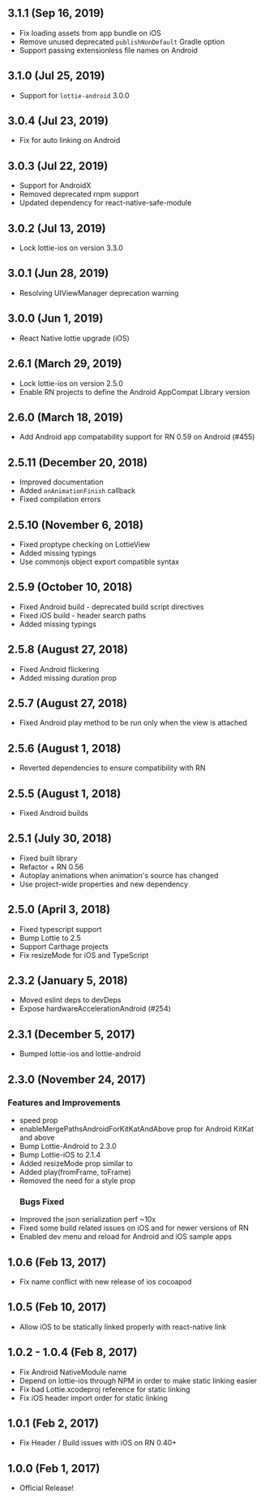 ## 3.1.1 (Sep 16, 2019)

* Fix loading assets from app bundle on iOS
* Remove unused deprecated `publishNonDefault` Gradle option
* Support passing extensionless file names on Android

## 3.1.0 (Jul 25, 2019)

* Support for `lottie-android` 3.0.0

## 3.0.4 (Jul 23, 2019)

* Fix for auto linking on Android

## 3.0.3 (Jul 22, 2019)

* Support for AndroidX
* Removed deprecated rnpm support
* Updated dependency for react-native-safe-module

## 3.0.2 (Jul 13, 2019)

* Lock lottie-ios on version 3.3.0

## 3.0.1 (Jun 28, 2019)

* Resolving UIViewManager deprecation warning

## 3.0.0 (Jun 1, 2019)

* React Native lottie upgrade (iOS)

## 2.6.1 (March 29, 2019)

* Lock lottie-ios on version 2.5.0
* Enable RN projects to define the Android AppCompat Library version

## 2.6.0 (March 18, 2019)

* Add Android app compatability support for RN 0.59 on Android (#455)

## 2.5.11 (December 20, 2018)

* Improved documentation
* Added `onAnimationFinish` callback
* Fixed compilation errors

## 2.5.10 (November 6, 2018)

* Fixed proptype checking on LottieView
* Added missing typings
* Use commonjs object export compatible syntax

## 2.5.9 (October 10, 2018)

* Fixed Android build - deprecated build script directives
* Fixed iOS build - header search paths
* Added missing typings

## 2.5.8 (August 27, 2018)

* Fixed Android flickering
* Added missing duration prop

## 2.5.7 (August 27, 2018)

* Fixed Android play method to be run only when the view is attached

## 2.5.6 (August 1, 2018)

* Reverted dependencies to ensure compatibility with RN

## 2.5.5 (August 1, 2018)

* Fixed Android builds

## 2.5.1 (July 30, 2018)

* Fixed built library
* Refactor + RN 0.56
* Autoplay animations when animation's source has changed
* Use project-wide properties and new dependency

## 2.5.0 (April 3, 2018)

* Fixed typescript support
* Bump Lottie to 2.5
* Support Carthage projects
* Fix resizeMode for iOS and TypeScript

## 2.3.2 (January 5, 2018)

* Moved eslint deps to devDeps
* Expose hardwareAccelerationAndroid (#254)

## 2.3.1 (December 5, 2017)

* Bumped lottie-ios and lottie-android

## 2.3.0 (November 24, 2017)

### Features and Improvements

* speed prop
* enableMergePathsAndroidForKitKatAndAbove prop for Android KitKat and above
* Bump Lottie-Android to 2.3.0
* Bump Lottie-iOS to 2.1.4
* Added resizeMode prop similar to <Image>
* Added play(fromFrame, toFrame)
* Removed the need for a style prop
  ### Bugs Fixed
* Improved the json serialization perf ~10x
* Fixed some build related issues on iOS and for newer versions of RN
* Enabled dev menu and reload for Android and iOS sample apps

## 1.0.6 (Feb 13, 2017)

* Fix name conflict with new release of ios cocoapod

## 1.0.5 (Feb 10, 2017)

* Allow iOS to be statically linked properly with react-native link

## 1.0.2 - 1.0.4 (Feb 8, 2017)

* Fix Android NativeModule name
* Depend on lottie-ios through NPM in order to make static linking easier
* Fix bad Lottie.xcodeproj reference for static linking
* Fix iOS header import order for static linking

## 1.0.1 (Feb 2, 2017)

* Fix Header / Build issues with iOS on RN 0.40+

## 1.0.0 (Feb 1, 2017)

* Official Release!
